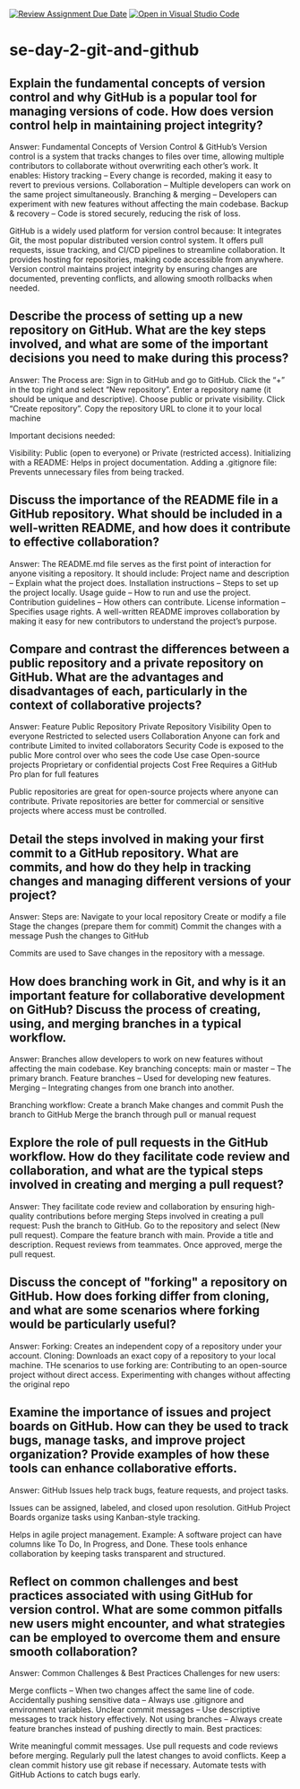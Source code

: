 [![Review Assignment Due Date](https://classroom.github.com/assets/deadline-readme-button-22041afd0340ce965d47ae6ef1cefeee28c7c493a6346c4f15d667ab976d596c.svg)](https://classroom.github.com/a/8wgCKhpZ)
[![Open in Visual Studio Code](https://classroom.github.com/assets/open-in-vscode-2e0aaae1b6195c2367325f4f02e2d04e9abb55f0b24a779b69b11b9e10269abc.svg)](https://classroom.github.com/online_ide?assignment_repo_id=18398184&assignment_repo_type=AssignmentRepo)
# se-day-2-git-and-github
## Explain the fundamental concepts of version control and why GitHub is a popular tool for managing versions of code. How does version control help in maintaining project integrity?
Answer:
 Fundamental Concepts of Version Control & GitHub’s 
Version control is a system that tracks changes to files over time, allowing multiple contributors to collaborate without overwriting each other’s work. It enables:
History tracking – Every change is recorded, making it easy to revert to previous versions.
Collaboration – Multiple developers can work on the same project simultaneously.
Branching & merging – Developers can experiment with new features without affecting the main codebase.
Backup & recovery – Code is stored securely, reducing the risk of loss.

GitHub is a widely used platform for version control because:
It integrates Git, the most popular distributed version control system.
It offers pull requests, issue tracking, and CI/CD pipelines to streamline collaboration.
It provides hosting for repositories, making code accessible from anywhere.
Version control maintains project integrity by ensuring changes are documented, preventing conflicts, and allowing smooth rollbacks when needed.

## Describe the process of setting up a new repository on GitHub. What are the key steps involved, and what are some of the important decisions you need to make during this process?
Answer:
The Process are:
Sign in to GitHub and go to GitHub.
Click the “+” in the top right and select “New repository”.
Enter a repository name (it should be unique and descriptive).
Choose public or private visibility.
Click “Create repository”.
Copy the repository URL to clone it to your local machine

Important decisions needed:

Visibility: Public (open to everyone) or Private (restricted access).
Initializing with a README: Helps in project documentation.
Adding a .gitignore file: Prevents unnecessary files from being tracked.

## Discuss the importance of the README file in a GitHub repository. What should be included in a well-written README, and how does it contribute to effective collaboration?
Answer:
The README.md file serves as the first point of interaction for anyone visiting a repository. It should include:
Project name and description – Explain what the project does.
Installation instructions – Steps to set up the project locally.
Usage guide – How to run and use the project.
Contribution guidelines – How others can contribute.
License information – Specifies usage rights.
A well-written README improves collaboration by making it easy for new contributors to understand the project’s purpose.

## Compare and contrast the differences between a public repository and a private repository on GitHub. What are the advantages and disadvantages of each, particularly in the context of collaborative projects?
Answer:
Feature	                  Public Repository	                                          Private Repository
Visibility	              Open to everyone	                                    Restricted to selected users
Collaboration	            Anyone can fork and contribute	                      Limited to invited collaborators
Security	                Code is exposed to the public	                        More control over who sees the code
Use case	                Open-source projects	                                Proprietary or confidential projects
Cost                    	Free	                                            Requires a GitHub Pro plan for full features

Public repositories are great for open-source projects where anyone can contribute.
Private repositories are better for commercial or sensitive projects where access must be controlled.

## Detail the steps involved in making your first commit to a GitHub repository. What are commits, and how do they help in tracking changes and managing different versions of your project?
Answer:
Steps are:
Navigate to your local repository
Create or modify a file
Stage the changes (prepare them for commit)
Commit the changes with a message
Push the changes to GitHub

Commits are used to Save changes in the repository with a message.

## How does branching work in Git, and why is it an important feature for collaborative development on GitHub? Discuss the process of creating, using, and merging branches in a typical workflow.
Answer:
Branches allow developers to work on new features without affecting the main codebase.
Key branching concepts:
main or master – The primary branch.
Feature branches – Used for developing new features.
Merging – Integrating changes from one branch into another.

Branching workflow:
Create a branch
Make changes and commit
Push the branch to GitHub
Merge the branch through pull or manual request

## Explore the role of pull requests in the GitHub workflow. How do they facilitate code review and collaboration, and what are the typical steps involved in creating and merging a pull request?
Answer:
They facilitate code review and collaboration by ensuring high-quality contributions before merging
Steps involved in creating a pull request:
Push the branch to GitHub.
Go to the repository and select (New pull request).
Compare the feature branch with main.
Provide a title and description.
Request reviews from teammates.
Once approved, merge the pull request.

## Discuss the concept of "forking" a repository on GitHub. How does forking differ from cloning, and what are some scenarios where forking would be particularly useful?
Answer:
Forking: Creates an independent copy of a repository under your account.
Cloning: Downloads an exact copy of a repository to your local machine.
THe scenarios to use forking are:
Contributing to an open-source project without direct access.
Experimenting with changes without affecting the original repo

## Examine the importance of issues and project boards on GitHub. How can they be used to track bugs, manage tasks, and improve project organization? Provide examples of how these tools can enhance collaborative efforts.
Answer:
GitHub Issues help track bugs, feature requests, and project tasks.

Issues can be assigned, labeled, and closed upon resolution.
GitHub Project Boards organize tasks using Kanban-style tracking.

Helps in agile project management.
Example: A software project can have columns like To Do, In Progress, and Done.
These tools enhance collaboration by keeping tasks transparent and structured.



## Reflect on common challenges and best practices associated with using GitHub for version control. What are some common pitfalls new users might encounter, and what strategies can be employed to overcome them and ensure smooth collaboration?
Answer:
Common Challenges & Best Practices
Challenges for new users:

Merge conflicts – When two changes affect the same line of code.
Accidentally pushing sensitive data – Always use .gitignore and environment variables.
Unclear commit messages – Use descriptive messages to track history effectively.
Not using branches – Always create feature branches instead of pushing directly to main.
Best practices:

Write meaningful commit messages.
Use pull requests and code reviews before merging.
Regularly pull the latest changes to avoid conflicts.
Keep a clean commit history use git rebase if necessary.
Automate tests with GitHub Actions to catch bugs early.

